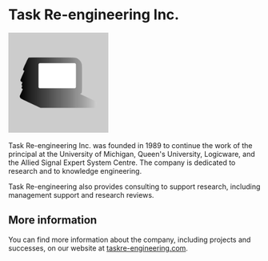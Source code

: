 # Task Re-engineering Inc.

<img src="task-logo-grey.svg" alt="Task Re-engineering Logo" width="200"/>

Task Re-engineering Inc. was founded in 1989 to continue the work of the principal at the University of Michigan, Queen's University, Logicware, and the Allied Signal Expert System Centre. The company is dedicated to research and to knowledge engineering.

Task Re-engineering also provides consulting to support research, including management support and research reviews.

## More information

You can find more information about the company, including projects and successes, on our website at [taskre-engineering.com](http://taskre-engineering.com).
